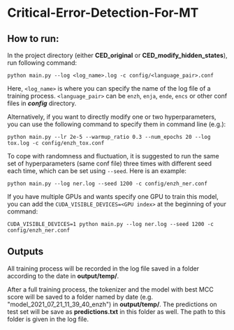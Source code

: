 # Critical-Error-Detection-For-MT
## How to run:
In the project directory (either **CED_original** or **CED_modify_hidden_states**), run following command:
```
python main.py --log <log_name>.log -c config/<language_pair>.conf
```
Here, `<log_name>` is where you can specify the name of the log file of a training process. `<language_pair>` can be `enzh`, `enja`, `ende`, `encs` or other conf files in ***config*** directory.

Alternatively, if you want to directly modify one or two hyperparameters, you can use the following command to specify them in command line (e.g.):
```
python main.py --lr 2e-5 --warmup_ratio 0.3 --num_epochs 20 --log tox.log -c config/enzh_tox.conf
```

To cope with randomness and fluctuation, it is suggested to run the same set of hyperparameters (same conf file) three times with different seed each time, which can be set using `--seed`. Here is an example:
```
python main.py --log ner.log --seed 1200 -c config/enzh_ner.conf
```

If you have multiple GPUs and wants specify one GPU to train this model, you can add the `CUDA_VISIBLE_DEVICES=<GPU index>` at the beginning of your command:
```
CUDA_VISIBLE_DEVICES=1 python main.py --log ner.log --seed 1200 -c config/enzh_ner.conf
```

## Outputs
All training process will be recorded in the log file saved in a folder according to the date in **output/temp/**.

After a full training process, the tokenizer and the model with best MCC score will be saved to a folder named by date (e.g. "model_2021_07_21_11_39_40_enzh") in **output/temp/**. The predictions on test set will be save as **predictions.txt** in this folder as well. The path to this folder is given in the log file. 
